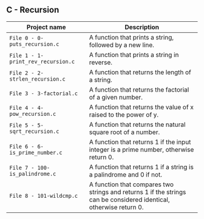 ## C - Recursion

| Project name | Description |
| ------------ | ----------- |
| `File 0 - 0-puts_recursion.c` | A function that prints a string, followed by a new line. |
| `File 1 - 1-print_rev_recursion.c` | A function that prints a string in reverse. |
| `File 2 - 2-strlen_recursion.c` | A function that returns the length of a string. |
| `File 3 - 3-factorial.c` | A function that returns the factorial of a given number. |
| `File 4 - 4-pow_recursion.c` | A function that returns the value of x raised to the power of y. |
| `File 5 - 5-sqrt_recursion.c` | A function that returns the natural square root of a number. |
| `File 6 - 6-is_prime_number.c` | A function that returns 1 if the input integer is a prime number, otherwise return 0. |
| `File 7 - 100-is_palindrome.c` | A function that returns 1 if a string is a palindrome and 0 if not. |
| `File 8 - 101-wildcmp.c` | A function that compares two strings and returns 1 if the strings can be considered identical, otherwise return 0. |
